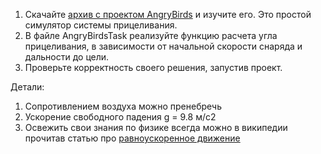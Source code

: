 1. Скачайте [архив с проектом AngryBirds](https://ulearn.me/Courses/BasicProgramming/Part01/BasicProgramming/Slides/L020_Mistakes/AngryBirds.exercise.zip) и изучите его. Это простой симулятор системы прицеливания.
2. В файле AngryBirdsTask реализуйте функцию расчета угла прицеливания, в зависимости от начальной скорости снаряда и дальности до цели.
3. Проверьте корректность своего решения, запустив проект.

Детали:

1. Сопротивлением воздуха можно пренебречь
2. Ускорение свободного падения g = 9.8 м/с2
3. Освежить свои знания по физике всегда можно в википедии прочитав статью про [равноускоренное движение](http://ru.wikipedia.org/wiki/%D0%A0%D0%B0%D0%B2%D0%BD%D0%BE%D1%83%D1%81%D0%BA%D0%BE%D1%80%D0%B5%D0%BD%D0%BD%D0%BE%D0%B5_%D0%B4%D0%B2%D0%B8%D0%B6%D0%B5%D0%BD%D0%B8%D0%B5)

